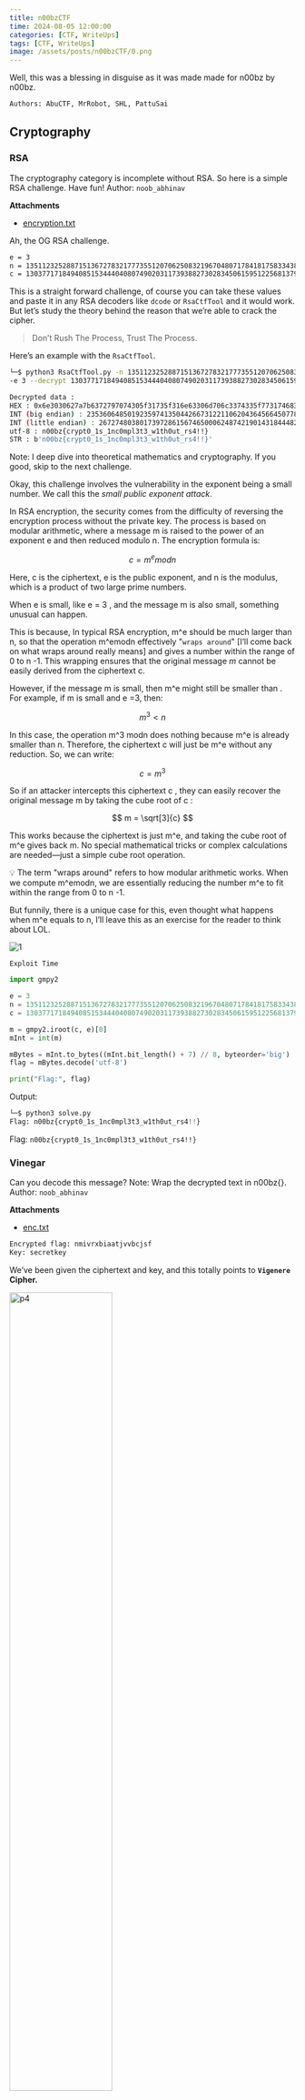 ```yaml
---
title: n00bzCTF
time: 2024-08-05 12:00:00
categories: [CTF, WriteUps]
tags: [CTF, WriteUps]
image: /assets/posts/n00bzCTF/0.png
---
```


<script type="text/javascript" src="https://cdn.mathjax.org/mathjax/latest/MathJax.js?config=TeX-AMS-MML_HTMLorMML"></script>


Well, this was a blessing in disguise as it was made made for n00bz by n00bz.

```bash
Authors: AbuCTF, MrRobot, SHL, PattuSai
```

## Cryptography

### RSA

The cryptography category is incomplete without RSA. So here is a simple RSA challenge. Have fun! Author: `noob_abhinav`

**Attachments**

- [encryption.txt](https://static.n00bzunit3d.xyz/Crypto/RSA/encryption.txt)

Ah, the OG RSA challenge. 

```bash
e = 3
n = 135112325288715136727832177735512070625083219670480717841817583343851445454356579794543601926517886432778754079508684454122465776544049537510760149616899986522216930847357907483054348419798542025184280105958211364798924985051999921354369017984140216806642244876998054533895072842602131552047667500910960834243
c = 13037717184940851534440408074902031173938827302834506159512256813794613267487160058287930781080450199371859916605839773796744179698270340378901298046506802163106509143441799583051647999737073025726173300915916758770511497524353491642840238968166849681827669150543335788616727518429916536945395813
```

This is a straight forward challenge, of course you can take these values and paste it in any RSA decoders like `dcode` or `RsaCtfTool` and it would work. But let’s study the theory behind the reason that we’re able to crack the cipher. 

> Don’t Rush The Process, Trust The Process.
> 

Here’s an example with the `RsaCtfTool`.

```bash
└─$ python3 RsaCtfTool.py -n 135112325288715136727832177735512070625083219670480717841817583343851445454356579794543601926517886432778754079508684454122465776544049537510760149616899986522216930847357907483054348419798542025184280105958211364798924985051999921354369017984140216806642244876998054533895072842602131552047667500910960834243 
-e 3 --decrypt 13037717184940851534440408074902031173938827302834506159512256813794613267487160058287930781080450199371859916605839773796744179698270340378901298046506802163106509143441799583051647999737073025726173300915916758770511497524353491642840238968166849681827669150543335788616727518429916536945395813

Decrypted data :
HEX : 0x6e3030627a7b6372797074305f31735f316e63306d706c3374335f773174683075745f72733421217d
INT (big endian) : 235360648501923597413504426673122110620436456645077837051697081536135487875222175025616363200782717
INT (little endian) : 267274803801739728615674650006248742190143184448285803664400617962080516309180649444183969553723502
utf-8 : n00bz{crypt0_1s_1nc0mpl3t3_w1th0ut_rs4!!}
STR : b'n00bz{crypt0_1s_1nc0mpl3t3_w1th0ut_rs4!!}'
```

Note: I deep dive into theoretical mathematics and cryptography. If you good, skip to the next challenge.

Okay, this challenge involves the vulnerability in the exponent being a small number. We call this the *small public exponent attack*.

In RSA encryption, the security comes from the difficulty of reversing the encryption process without the private key. The process is based on modular arithmetic, where a message m is raised to the power of an exponent e and then reduced modulo n. The encryption formula is:

$$
c=m^emodn
$$

Here, c is the ciphertext, e is the public exponent, and n is the modulus, which is a product of two large prime numbers.

When e is small, like e = 3 , and the message m is also small, something unusual can happen.

This is because, In typical RSA encryption, m^e should be much larger than n, so that the operation m^emodn effectively "`wraps around`" [I’ll come back on what wraps around really means] and gives a number within the range of 0 to n -1. This wrapping ensures that the original message $m$ cannot be easily derived from the ciphertext c.

However, if the message m is small, then m^e might still be smaller than . For example, if m is small and e =3, then:

$$
m^3 < n
$$

In this case, the operation m^3 modn does nothing because m^e is already smaller than n. Therefore, the ciphertext c will just be m^e without any reduction. So, we can write:

$$
c = m^3
$$

So if an attacker intercepts this ciphertext c , they can easily recover the original message m by taking the cube root of c :

$$
m = \sqrt[3]{c}
$$

This works because the ciphertext is just m^e, and taking the cube root of m^e gives back m. No special mathematical tricks or complex calculations are needed—just a simple cube root operation.

<aside>
💡 The term "wraps around" refers to how modular arithmetic works. When we compute m^emodn, we are essentially reducing the number m^e to fit within the range from 0 to n -1.

</aside>

But funnily, there is a unique case for this, even thought what happens when m^e equals to n, I’ll leave this as an exercise for the reader to think about LOL.

![1](../assets/posts/n00bzCTF/1.jpg)

`Exploit Time`

```python
import gmpy2

e = 3
n = 135112325288715136727832177735512070625083219670480717841817583343851445454356579794543601926517886432778754079508684454122465776544049537510760149616899986522216930847357907483054348419798542025184280105958211364798924985051999921354369017984140216806642244876998054533895072842602131552047667500910960834243
c = 13037717184940851534440408074902031173938827302834506159512256813794613267487160058287930781080450199371859916605839773796744179698270340378901298046506802163106509143441799583051647999737073025726173300915916758770511497524353491642840238968166849681827669150543335788616727518429916536945395813

m = gmpy2.iroot(c, e)[0]
mInt = int(m)

mBytes = mInt.to_bytes((mInt.bit_length() + 7) // 8, byteorder='big')
flag = mBytes.decode('utf-8')

print("Flag:", flag)
```

Output:

```python
└─$ python3 solve.py
Flag: n00bz{crypt0_1s_1nc0mpl3t3_w1th0ut_rs4!!}
```

Flag: `n00bz{crypt0_1s_1nc0mpl3t3_w1th0ut_rs4!!}`

### **Vinegar**

Can you decode this message? Note: Wrap the decrypted text in n00bz{}. Author: `noob_abhinav`

**Attachments**

- [enc.txt](https://static.n00bzunit3d.xyz/Crypto/Vinegar/enc.txt)

```python
Encrypted flag: nmivrxbiaatjvvbcjsf
Key: secretkey
```

We’ve been given the ciphertext and key, and this totally points to **`Vigenere` Cipher.**

<img src="/assets/posts/n00bzCTF/2.png" alt="p4" width="60%"/>

Head on to `dCode` to decode it.

![3](../assets/posts/n00bzCTF/3.png)

Flag: `n00bz{vigenerecipherisfun}`

### **Vinegar 2**

Never limit yourself to only alphabets! Author: `NoobMaster`

**Attachments**

- [chall.py](https://static.n00bzunit3d.xyz/Crypto/Vinegar2/chall.py)
- [enc.txt](https://static.n00bzunit3d.xyz/Crypto/Vinegar2/enc.txt)

```python
alphanumerical = 'abcdefghijklmnopqrstuvwxyzABCDEFGHIJKLMNOPQRSTUVWXYZ1234567890!@#$%^&*(){}_?'
matrix = []
for i in alphanumerical:
        matrix.append([i])

idx=0
for i in alphanumerical:
        matrix[idx][0] = (alphanumerical[idx:len(alphanumerical)]+alphanumerical[0:idx])
        idx += 1

flag=open('../src/flag.txt').read().strip()
key='5up3r_s3cr3t_k3y_f0r_1337h4x0rs_r1gh7?'
assert len(key)==len(flag)
flag_arr = []
key_arr = []
enc_arr=[]
for y in flag:
        for i in range(len(alphanumerical)):
                if matrix[i][0][0]==y:
                        flag_arr.append(i)

for y in key:
        for i in range(len(alphanumerical)):
                if matrix[i][0][0]==y:
                        key_arr.append(i)

for i in range(len(flag)):
        enc_arr.append(matrix[flag_arr[i]][0][key_arr[i]])
encrypted=''.join(enc_arr)
f = open('enc.txt','w')
f.write(encrypted)
```

```python
└─$ cat enc.txt
*fa4Q(}$ryHGswGPYhOC{C{1)&_vOpHpc2r0({
```

So, we’ve been given an another implementation of the **`Vigenere` Cipher.** But this time around `dCode` or `CyberChef` won’t be able to decode it since we have a much larger character set and hence the matrix is alphanumeric  when compared to the traditional alphabetic matrices that `dCode` uses. 

Another thing to note is that the key is the same length of the ciphertext and it includes special characters and all of that.

Key:      `5up3r_s3cr3t_k3y_f0r_1337h4x0rs_r1gh7?`

Cipher: `*fa4Q(}$ryHGswGPYhOC{C{1)&_vOpHpc2r0({`

- For each character in the flag and key, the code finds the index of that character in the `alphanumerical` string. This index is stored in `flag_arr` and `key_arr`.
- **Encryption:**
    - The encryption is performed by iterating over each character in the flag and key simultaneously. For each character in the flag, the code finds the corresponding row in the matrix using `flag_arr` (the index of the flag character).
    - Then, it uses the corresponding index from `key_arr` to find the character in that row, which becomes part of the encrypted message.
    - The resulting encrypted message is stored in `enc.txt`.

Now, we write a script that reverses the encryption by using the key to map the encrypted characters back to the original characters in the flag.

```python
alphanumerical = 'abcdefghijklmnopqrstuvwxyzABCDEFGHIJKLMNOPQRSTUVWXYZ1234567890!@#$%^&*(){}_?'
matrix = []

for i in alphanumerical:
    matrix.append([i])

for idx, i in enumerate(alphanumerical):
    matrix[idx][0] = (alphanumerical[idx:] + alphanumerical[:idx])

cipher = '*fa4Q(}$ryHGswGPYhOC{C{1)&_vOpHpc2r0({'
key = '5up3r_s3cr3t_k3y_f0r_1337h4x0rs_r1gh7?'

keyIndices = []
for y in key:
    for i in range(len(alphanumerical)):
        if matrix[i][0][0] == y:
            keyIndices.append(i)

decrypted = []
for i, encChar in enumerate(cipher):
    keyIDX = keyIndices[i]
    for j, char in enumerate(matrix[keyIDX][0]):
        if char == encChar:
            decrypted.append(alphanumerical[j])
            break

flag = ''.join(decrypted)
print(flag)
```

Flag: `n00bz{4lph4num3r1c4l_1s_n0t_4_pr0bl3m}`

### Random

I hid my password behind an impressive sorting machine. The machine is very luck based, or **is it**?!?!?!? Author: Connor Chang

**Attachments:**

- [server.cpp](https://static.n00bzunit3d.xyz/Crypto/Random/server.cpp)

```cpp
#include<chrono>
#include<cstdlib>
#include<iostream>
#include<algorithm>
#include<string>
#include<fstream>
#include<thread>
#include<map>
using namespace std;

bool amazingcustomsortingalgorithm(string s) {
    int n = s.size();
    for (int i = 0; i < 69; i++) {
        cout << s << endl;
        bool good = true;
        for (int i = 0; i < n - 1; i++)
            good &= s[i] <= s[i + 1];

        if (good)
            return true;

        random_shuffle(s.begin(), s.end());

        this_thread::sleep_for(chrono::milliseconds(500));
    }

    return false;
}

int main() {
    string s;
    getline(cin, s);

    map<char, int> counts;
    for (char c : s) {
        if (counts[c]) {
            cout << "no repeating letters allowed passed this machine" << endl;
            return 1;
        }
        counts[c]++;
    }

    if (s.size() < 10) {
        cout << "this machine will only process worthy strings" << endl;
        return 1;
    }

    if (s.size() == 69) {
        cout << "a very worthy string" << endl;
        cout << "i'll give you a clue'" << endl;
        cout << "just because something says it's random mean it actually is" << endl;
        return 69;
    }

    random_shuffle(s.begin(), s.end());

    if (amazingcustomsortingalgorithm(s)) {
        ifstream fin("flag.txt");
        string flag;
        fin >> flag;
        cout << flag << endl;
    }
    else {
        cout << "UNWORTHY USER DETECTED" << endl;
    }
}
```

<img src="/assets/posts/n00bzCTF/4.png" alt="p4" width="40%"/>

```cpp
└─$ nc challs.n00bzunit3d.xyz 10208
4761058239
0123456789
n00bz{5up3r_dup3r_ultr4_54f3_p455w0rd_1fa89f63a437}
```

Flag: `n00bz{5up3r_dup3r_ultr4_54f3_p455w0rd_1fa89f63a437}`
